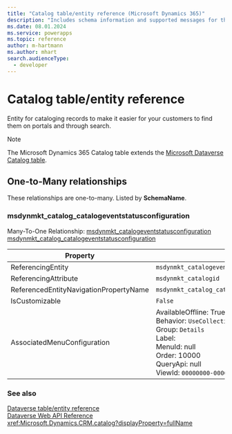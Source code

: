 ```yaml
---
title: "Catalog table/entity reference (Microsoft Dynamics 365)"
description: "Includes schema information and supported messages for the Catalog table/entity with Microsoft Dynamics 365."
ms.date: 08.01.2024
ms.service: powerapps
ms.topic: reference
author: m-hartmann
ms.author: mhart
search.audienceType: 
  - developer
---
```


# Catalog table/entity reference

Entity for cataloging records to make it easier for your customers to find them on portals and through search.

> [!NOTE]
> The Microsoft Dynamics 365 Catalog table extends the [Microsoft Dataverse Catalog table](/power-apps/developer/data-platform/reference/entities/catalog).




## One-to-Many relationships

These relationships are one-to-many. Listed by **SchemaName**.

### <a name="BKMK_msdynmkt_catalog_catalogeventstatusconfiguration"></a> msdynmkt_catalog_catalogeventstatusconfiguration

Many-To-One Relationship: [msdynmkt_catalogeventstatusconfiguration msdynmkt_catalog_catalogeventstatusconfiguration](msdynmkt_catalogeventstatusconfiguration.md#BKMK_msdynmkt_catalog_catalogeventstatusconfiguration)

|Property|Value|
|---|---|
|ReferencingEntity|`msdynmkt_catalogeventstatusconfiguration`|
|ReferencingAttribute|`msdynmkt_catalogid`|
|ReferencedEntityNavigationPropertyName|`msdynmkt_catalog_catalogeventstatusconfiguration`|
|IsCustomizable|`False`|
|AssociatedMenuConfiguration|AvailableOffline: True<br />Behavior: `UseCollectionName`<br />Group: `Details`<br />Label: <br />MenuId: null<br />Order: 10000<br />QueryApi: null<br />ViewId: `00000000-0000-0000-0000-000000000000`|



### See also

[Dataverse table/entity reference](../about-entity-reference.md)  
[Dataverse Web API Reference](/power-apps/developer/data-platform/webapi/reference/about)   
<xref:Microsoft.Dynamics.CRM.catalog?displayProperty=fullName>

